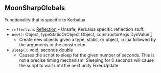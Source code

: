 ## MoonSharpGlobals

Functionality that is specific to Kerbalua.

- `reflection`: [Reflection](Reflection.md) - Unsafe, Kerbalua specific reflection stuff.
- `new()`: Object, typeStaticOrObject Object, constructorArgs DynValue[]
  - Create new objects given a type, static, or object, in lua followed by the arguments to the constructor.
- `sleep()`: void, seconds double
  - Causes the script to sleep for the given number of seconds. This is not a precise timing mechanism. Sleeping for 0 seconds will cause the script to wait until the next unity FixedUpdate

